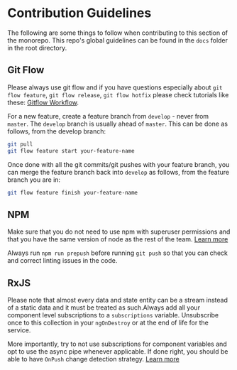 # Contribution Guidelines

The following are some things to follow when contributing to this section of the monorepo. This repo's global guidelines can be found in the `docs` folder in the root directory.

## Git Flow

Please always use git flow and if you have questions especially about `git flow feature`, `git flow release`, `git flow hotfix` please check tutorials like these: [Gitflow Workflow](https://www.atlassian.com/git/tutorials/comparing-workflows/gitflow-workflow).

For a new feature, create a feature branch from `develop` - never from `master`. The `develop` branch is usually ahead of `master`. This can be done as follows, from the develop branch:

```Bash
git pull
git flow feature start your-feature-name
```

Once done with all the git commits/git pushes with your feature branch, you can merge the feature branch back into `develop` as follows, from the feature branch you are in:

```Bash
git flow feature finish your-feature-name
```

## NPM

Make sure that you do not need to use npm with superuser permissions and that you have the same version of node as the rest of the team. [Learn more](https://risav.dev/play-with-spring-and-angular-getting-started-ck889q9g000hcdqs1earhic1h)

Always run `npm run prepush` before running `git push` so that you can check and correct linting issues in the code.

## RxJS

Please note that almost every data and state entity can be a stream instead of a static data and it must be treated as such.Always add all your component level subscriptions to a `subscriptions` variable. Unsubscribe once to this collection in your `ngOnDestroy` or at the end of life for the service.

More importantly, try to not use subscriptions for component variables and opt to use the async pipe whenever applicable. If done right, you should be able to have `OnPush` change detection strategy. [Learn more](https://risav.dev/suggestions-from-papa-ckcgsqzbv0026wps1btsx9j66)
